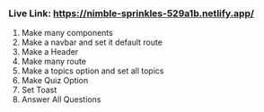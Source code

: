 ### Live Link: https://nimble-sprinkles-529a1b.netlify.app/
1. Make many components
2. Make a navbar and set it default route
3. Make a Header 
4. Make many route 
5. Make a topics option and set all topics 
6. Make Quiz Option
7. Set Toast 
8. Answer All Questions

